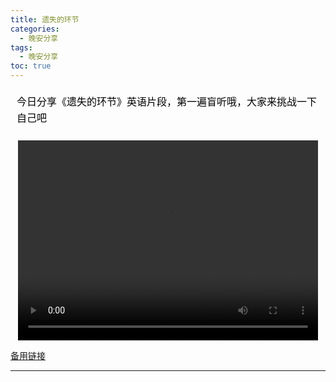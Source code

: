 ```yaml
---
title: 遗失的环节
categories:
  - 晚安分享
tags:
  - 晚安分享
toc: true 
---
```



<!-- 今日分享《遗失的环节》英语片段，第一遍盲听哦，大家来挑战一下自己吧 -->


<section id="nice" data-tool="mdnice编辑器" data-website="https://www.mdnice.com" style="font-size: 16px; color: black; padding: 0 10px; line-height: 1.6; word-spacing: 0px; letter-spacing: 0px; word-break: break-word; word-wrap: break-word; text-align: left; font-family: Optima-Regular, Optima, PingFangSC-light, PingFangTC-light, 'PingFang SC', Cambria, Cochin, Georgia, Times, 'Times New Roman', serif;"><p data-tool="mdnice编辑器" style="font-size: 16px; padding-top: 8px; padding-bottom: 8px; margin: 0; line-height: 26px; color: black;">今日分享《遗失的环节》英语片段，第一遍盲听哦，大家来挑战一下自己吧</p>
</section>

<p style="text-align:center">
   <video width="480" height="320" controls>
       <source src="/video/105.mp4">
   </video>
</p>
 <p><a href="/video/105.mp4">备用链接</a></p>
 
---






